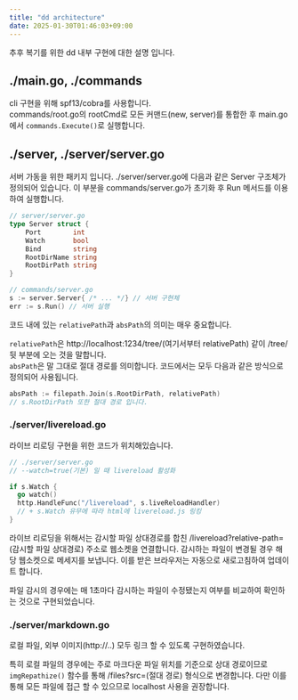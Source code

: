 ```yaml
---
title: "dd architecture"
date: 2025-01-30T01:46:03+09:00
---
```

추후 복기를 위한 dd 내부 구현에 대한 설명 입니다.

## ./main.go, ./commands
cli 구현을 위해 spf13/cobra를 사용합니다.  
commands/root.go의 rootCmd로 모든 커맨드(new, server)를 통합한 후 main.go에서 `commands.Execute()`로 실행합니다. 

## ./server, ./server/server.go
서버 가동을 위한 패키지 입니다.
./server/server.go에 다음과 같은 Server 구조체가 정의되어 있습니다.
이 부분을 commands/server.go가 초기화 후 Run 메서드를 이용하여 실행합니다.

```go
// server/server.go
type Server struct {
	Port        int
	Watch       bool
	Bind        string
	RootDirName string
	RootDirPath string
}

// commands/server.go
s := server.Server{ /* ... */} // 서버 구현체
err := s.Run() // 서버 실행
```

코드 내에 있는 `relativePath`과 `absPath`의 의미는 매우 중요합니다.

`relativePath`은 http://localhost:1234/tree/(여기서부터 relativePath) 같이 /tree/ 뒷 부분에 오는 것을 말합니다.  
`absPath`은 말 그대로 절대 경로를 의미합니다. 코드에서는 모두 다음과 같은 방식으로 정의되어 사용됩니다.
```go
absPath := filepath.Join(s.RootDirPath, relativePath)
// s.RootDirPath 또한 절대 경로 입니다.
```

### ./server/livereload.go
라이브 리로딩 구현을 위한 코드가 위치해있습니다.

```go
// ./server/server.go
// --watch=true(기본) 일 때 livereload 활성화

if s.Watch {
  go watch()
  http.HandleFunc("/livereload", s.liveReloadHandler)
  // + s.Watch 유무에 따라 html에 livereload.js 링킹
}
```

라이브 리로딩을 위해서는 감시할 파일 상대경로를 합친 /livereload?relative-path=(감시할 파일 상대경로) 주소로 웹소켓을 연결합니다. 감시하는 파일이 변경될 경우 해당 웹소켓으로 메세지를 보냅니다. 이를 받은 브라우저는 자동으로 새로고침하여 업데이트 합니다.

파일 감시의 경우에는 매 1초마다 감시하는 파일이 수정됐는지 여부를 비교하여 확인하는 것으로 구현되었습니다.

### ./server/markdown.go
로컬 파일, 외부 이미지(http://..) 모두 링크 할 수 있도록 구현하였습니다.

특히 로컬 파일의 경우에는 주로 마크다운 파일 위치를 기준으로 상대 경로이므로  `imgRepathize()` 함수를 통해  /files?src=(절대 경로) 형식으로 변경합니다. 다만 이를 통해 모든 파일에 접근 할 수 있으므로 localhost 사용을 권장합니다.


